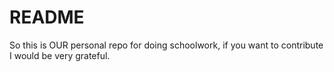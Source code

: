 # README
So this is OUR personal repo for doing schoolwork, if you want to contribute I would be very grateful.
